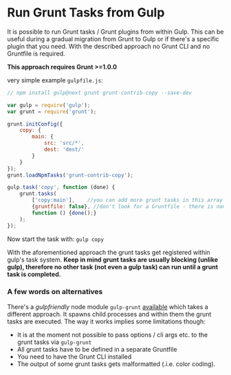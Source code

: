 <!-- front-matter
id: run-grunt-tasks-from-gulp
title: Run Grunt Tasks from Gulp
-->

# Run Grunt Tasks from Gulp

It is possible to run Grunt tasks / Grunt plugins from within Gulp. This can be useful during a gradual migration from Grunt to Gulp or if there's a specific plugin that you need. With the described approach no Grunt CLI and no Gruntfile is required.

**This approach requires Grunt >=1.0.0**

very simple example `gulpfile.js`:

```js
// npm install gulp@next grunt grunt-contrib-copy --save-dev

var gulp = require('gulp');
var grunt = require('grunt');

grunt.initConfig({
    copy: {
        main: {
            src: 'src/*',
            dest: 'dest/'
        }
    }
});
grunt.loadNpmTasks('grunt-contrib-copy');

gulp.task('copy', function (done) {
    grunt.tasks(
        ['copy:main'],    //you can add more grunt tasks in this array
        {gruntfile: false}, //don't look for a Gruntfile - there is none. :-)
        function () {done();}
    );
});

```

Now start the task with:
`gulp copy`

With the aforementioned approach the grunt tasks get registered within gulp's task system. **Keep in mind grunt tasks are usually blocking (unlike gulp), therefore no other task (not even a gulp task) can run until a grunt task is completed.**


### A few words on alternatives

There's a *gulpfriendly* node module `gulp-grunt` [available](https://www.npmjs.org/package/gulp-grunt) which takes a different approach. It spawns child processes and within them the grunt tasks are executed. The way it works implies some limitations though:

* It is at the moment not possible to pass options / cli args etc. to the grunt tasks via `gulp-grunt`
* All grunt tasks have to be defined in a separate Gruntfile
* You need to have the Grunt CLI installed
* The output of some grunt tasks gets malformatted (.i.e. color coding).
